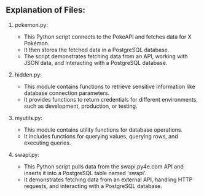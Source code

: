 Explanation of Files:
---------------------

1. pokemon.py:
   - This Python script connects to the PokeAPI and fetches data for X Pokémon.
   - It then stores the fetched data in a PostgreSQL database.
   - The script demonstrates fetching data from an API, working with JSON data, and interacting with a PostgreSQL database.

2. hidden.py:
   - This module contains functions to retrieve sensitive information like database connection parameters.
   - It provides functions to return credentials for different environments, such as development, production, or testing.

3. myutils.py:
   - This module contains utility functions for database operations.
   - It includes functions for querying values, querying rows, and executing queries.

4. swapi.py:
   - This Python script pulls data from the swapi.py4e.com API and inserts it into a PostgreSQL table named 'swapi'.
   - It demonstrates fetching data from an external API, handling HTTP requests, and interacting with a PostgreSQL database.
